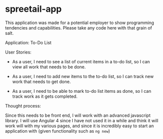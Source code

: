 # spreetail-app

This application was made for a potential employer to show programming tendencies and capabilities. Please take any code here with that grain of salt.

Application: To-Do List

User Stories:

- As a user, I need to see a list of current items in a to-do list, so I can view all work that needs to be done.

- As a user, I need to add new items to the to-do list, so I can track new work that needs to get done.

- As a user, I need to be able to mark to-do list items as done, so I can track work as it gets completed.

Thought process:

Since this needs to be front end, I will work with an advanced javascript library. I will use Angular 4 since I have not used it in a while and think it will work will with my various pages, and since it is incredibly easy to start an application with (given functionality such as `ng new`)
